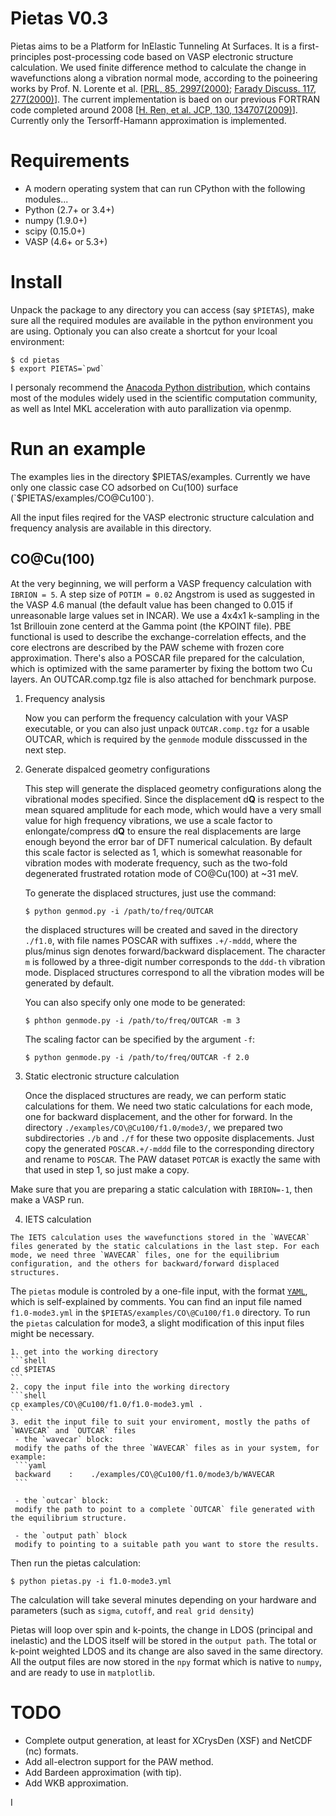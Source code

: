 # Pietas V0.3
Pietas aims to be a Platform for InElastic Tunneling At Surfaces. It is a first-principles post-processing code based on VASP electronic structure calculation. We used finite difference method to calculate the change in wavefunctions along a vibration normal mode, according to the poineering works by Prof. N. Lorente et al. [[PRL, 85, 2997(2000)](http://journals.aps.org/prl/abstract/10.1103/PhysRevLett.85.2997); [Farady Discuss. 117, 277(2000)](http://pubs.rsc.org/en/content/articlelanding/2000/fd/b002826f)]. The current implementation is baed on our previous FORTRAN code completed around 2008 [[H. Ren, et al. JCP, 130, 134707(2009)](http://scitation.aip.org/content/aip/journal/jcp/130/13/10.1063/1.3106235)]. Currently only the Tersorff-Hamann approximation is implemented.

# Requirements
 * A modern operating system that can run CPython with the following modules...
 * Python (2.7+ or 3.4+)
 * numpy (1.9.0+)
 * scipy (0.15.0+)
 * VASP (4.6+ or 5.3+)
 
# Install
Unpack the package to any directory you can access (say `$PIETAS`), make sure all the required modules are available in the python environment you are using.
Optionaly you can also create a shortcut for your lcoal environment:
```shell
$ cd pietas
$ export PIETAS=`pwd`
```

I personaly recommend the [Anacoda Python distribution](http://www.continuum.io), which contains most of the modules widely used in the scientific computation community, as well as Intel MKL acceleration with auto parallization via openmp.

# Run an example
The examples lies in the directory $PIETAS/examples. Currently we have only one classic case CO adsorbed on Cu(100) surface (`$PIETAS/examples/CO\@Cu100`).

All the input files reqired for the VASP electronic structure calculation and frequency analysis are available in this directory.

## CO@Cu(100)

At the very beginning, we will perform a VASP frequency calculation with `IBRION = 5`. A step size of `POTIM = 0.02` Angstrom is used as suggested in the VASP 4.6 manual (the default value has been changed to 0.015 if unreasonable large values set in INCAR). We use a 4x4x1 k-sampling in the 1st Brillouin zone centerd at the Gamma point (the KPOINT file). PBE functional is used to describe the exchange-correlation effects, and the core electrons are described by the PAW scheme with frozen core approximation. There's also a POSCAR file prepared for the calculation, which is optimized with the same paramerter by fixing the bottom two Cu layers. An OUTCAR.comp.tgz file is also attached for benchmark purpose.

  1. Frequency analysis
  
      Now you can perform the frequency calculation with your VASP executable, or you can also just unpack `OUTCAR.comp.tgz` for a usable OUTCAR, which is required by the `genmode` module disscussed in the next step.

  2. Generate dispalced geometry configurations
  
      This step will generate the displaced geometry configurations along the vibrational modes specified. Since the displacement d**Q** is respect to the mean squared amplitude for each mode, which would have a very small value for high frequency vibrations, we use a scale factor to enlongate/compress d**Q** to ensure the real displacements are large enough beyond the error bar of DFT numerical calculation. By default this scale factor is selected as 1, which is somewhat reasonable for vibration modes with moderate frequency, such as the two-fold degenerated frustrated rotation mode of CO@Cu(100) at ~31 meV.
  
      To generate the displaced structures, just use the command:
      ```shell
      $ python genmod.py -i /path/to/freq/OUTCAR
      ```
      the displaced structures will be created and saved in the directory `./f1.0`, with file names POSCAR with suffixes `.+/-mddd`, where the plus/minus sign denotes forward/backward displacement. The character `m` is followed by a three-digit number corresponds to the `ddd-th` vibration mode. Displaced structures correspond to all the vibration modes will be generated by default.
  
      You can also specify only one mode to be generated:
      ```shell
      $ phthon genmode.py -i /path/to/freq/OUTCAR -m 3
      ```
  
      The scaling factor can be specified by the argument `-f`:
      ```shell
      $ python genmode.py -i /path/to/freq/OUTCAR -f 2.0
      ```
  
  3. Static electronic structure calculation
  
  	  Once the displaced structures are ready, we can perform static calculations for them. We need two static calculations for each mode, one for backward displacement, and the other for forward. In the directory `./examples/CO\@Cu100/f1.0/mode3/`, we prepared two subdirectories `./b` and `./f` for these two opposite displacements. Just copy the generated `POSCAR.+/-mddd` file to the corresponding directory and rename to `POSCAR`. The PAW dataset `POTCAR` is exactly the same with that used in step 1, so just make a copy.
  
   Make sure that you are preparing a static calculation with `IBRION=-1`, then make a VASP run.
  
  4. IETS calculation
  
  	The IETS calculation uses the wavefunctions stored in the `WAVECAR` files generated by the static calculations in the last step. For each mode, we need three `WAVECAR` files, one for the equilibrium configuration, and the others for backward/forward displaced structures.
  
  The `pietas` module is controled by a one-file input, with the format [`YAML`](http://yaml.org), which is self-explained by comments. You can find an input file named `f1.0-mode3.yml` in the `$PIETAS/examples/CO\@Cu100/f1.0` directory. To run the `pietas` calculation for mode3, a slight modification of this input files might be necessary. 

    1. get into the working directory
    ```shell
    cd $PIETAS
    ```
    2. copy the input file into the working directory
    ```shell
    cp examples/CO\@Cu100/f1.0/f1.0-mode3.yml .
    ```
    3. edit the input file to suit your enviroment, mostly the paths of `WAVECAR` and `OUTCAR` files
     - the `wavecar` block:
     modify the paths of the three `WAVECAR` files as in your system, for example:
     ```yaml
     backward    :    ./examples/CO\@Cu100/f1.0/mode3/b/WAVECAR
     ```
     
     - the `outcar` block:
     modify the path to point to a complete `OUTCAR` file generated with the equilibrium structure.
     
     - the `output path` block
     modify to pointing to a suitable path you want to store the results.
     
  Then run the pietas calculation:
  ```shell
  $ python pietas.py -i f1.0-mode3.yml
  ```
  
  The calculation will take several minutes depending on your hardware and parameters (such as `sigma`, `cutoff`, and `real grid density`)
  
  Pietas will loop over spin and k-points, the change in LDOS (principal and inelastic) and the LDOS itself will be stored in the `output path`. The total or k-point weighted LDOS and its change are also saved in the same directory. All the output files are now stored in the `npy` format which is native to `numpy`, and are ready to use in `matplotlib`.
  
  
# TODO
 - Complete output generation, at least for XCrysDen (XSF) and NetCDF (nc) formats.
 - Add all-electron support for the PAW method.
 - Add Bardeen approximation (with tip).
 - Add WKB approximation.
  



I



